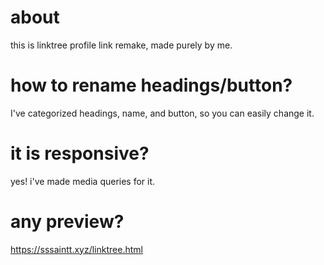 # about
this is linktree profile link remake, made purely by me.

# how to rename headings/button?
I've categorized headings, name, and button, so you can easily change it.

# it is responsive?
yes! i've made media queries for it.

# any preview?
https://sssaintt.xyz/linktree.html
